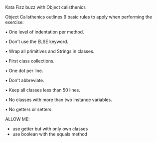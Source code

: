 Kata Fizz buzz with Object calisthenics

Object Calisthenics outlines 9 basic rules to apply when performing the exercise:

• One level of indentation per method.

• Don't use the ELSE keyword.

• Wrap all primitives and Strings in classes.

• First class collections.

• One dot per line.

• Don't abbreviate.

• Keep all classes less than 50 lines.

• No classes with more than two instance variables.

• No getters or setters.


ALLOW ME:
- use getter but with only own classes
- use boolean with the equals method